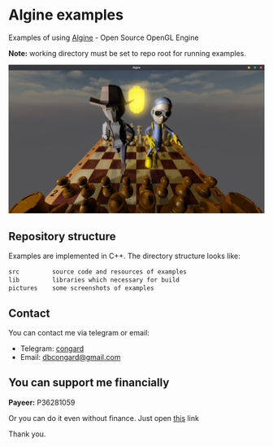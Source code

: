 # Algine examples
Examples of using [Algine](https://github.com/congard/algine) - Open Source OpenGL Engine

**Note:** working directory must be set to repo root for running examples.

![scr](pictures/1.png)

## Repository structure
Examples are implemented in C++. The directory structure looks like:
```
src         source code and resources of examples
lib         libraries which necessary for build
pictures    some screenshots of examples
```

## Contact
You can contact me via telegram or email:
 * Telegram: [congard](https://t.me/congard)
 * Email: [dbcongard@gmail.com](mailto:dbcongard@gmail.com)

## You can support me financially
<b>Payeer:</b> P36281059

Or you can do it even without finance. Just open [this](http://fainbory.com/8aWY) link

Thank you.